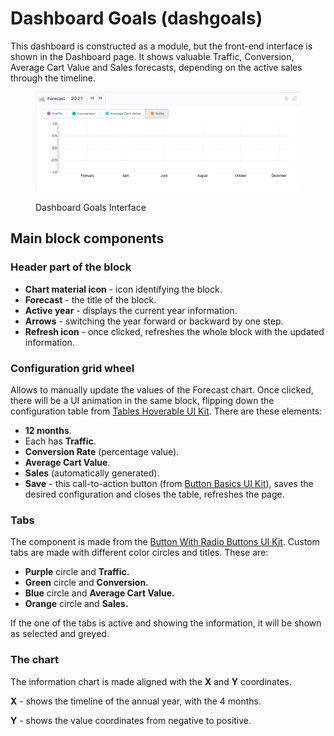 # Dashboard Goals (dashgoals)

This dashboard is constructed as a module, but the front-end interface is shown in the Dashboard page. It shows valuable Traffic, Conversion, Average Cart Value and Sales forecasts, depending on the active sales through the timeline.

<figure><img src="../../../../../.gitbook/assets/image (67).png" alt="Dashboard Goals Interface"><figcaption><p>Dashboard Goals Interface</p></figcaption></figure>

## Main block components

### Header part of the block

* **Chart material icon** - icon identifying the block.
* **Forecast** - the title of the block.
* **Active year** - displays the current year information.
* **Arrows** - switching the year forward or backward by one step.&#x20;
* **Refresh icon** - once clicked, refreshes the whole block with the updated information.

### Configuration grid wheel

Allows to manually update the values of the Forecast chart. Once clicked, there will be a UI animation in the same block, flipping down the configuration table from [Tables Hoverable UI Kit](https://build.prestashop.com/prestashop-ui-kit/?path=/story/tables--hoverable). There are these elements:&#x20;

* **12 months**.
* Each has **Traffic**.
* **Conversion Rate** (percentage value).
* **Average Cart Value**.
* **Sales** (automatically generated).
* **Save** - this call-to-action button (from [Button Basics UI Kit](https://build.prestashop.com/prestashop-ui-kit/?path=/story/buttons--basics)), saves the desired configuration and closes the table, refreshes the page.

### Tabs

The component is made from the [Button With Radio Buttons UI Kit](https://build.prestashop-project.org/prestashop-ui-kit/?path=/story/buttons--button-group-with-radio-buttons). Custom tabs are made with different color circles and titles. These are:

* **Purple** circle and **Traffic.**
* **Green** circle and **Conversion.**
* **Blue** circle and **Average Cart Value.**
* **Orange** circle and **Sales.**

If the one of the tabs is active and showing the information, it will be shown as selected and greyed.&#x20;

### The chart

The information chart is made aligned with the **X** and **Y** coordinates.&#x20;

**X** - shows the timeline of the annual year, with the 4 months.

**Y** - shows the value coordinates from negative to positive.
